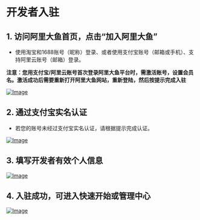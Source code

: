 # 开发者入驻

## 1. 访问阿里大鱼首页，点击“加入阿里大鱼”
- 使用淘宝和1688账号（昵称）登录、或者使用支付宝账号（邮箱或手机）、支持阿里云账号（邮箱）登录。   

**注意：您用支付宝/阿里云账号首次登录阿里大鱼平台时，需激活账号，设置会员名。激活成功后需要重新打开阿里大鱼网站，重新登陆，然后按提示完成入驻**

[![Image](http://img.alicdn.com/tps/TB1heyMLVXXXXX9XXXXXXXXXXXX-1439-718.jpg)](http://img.alicdn.com/tps/TB1heyMLVXXXXX9XXXXXXXXXXXX-1439-718.jpg)

## 2. 通过支付宝实名认证
- 若您的账号未经过支付宝实名认证，请根据提示完成认证。   

[![Image](http://img.alicdn.com/tps/TB18Tq6JVXXXXb4XFXXXXXXXXXX-1440-501.png)](http://img.alicdn.com/tps/TB18Tq6JVXXXXb4XFXXXXXXXXXX-1440-501.png)

## 3. 填写开发者有效个人信息

[![Image](http://img.alicdn.com/tps/TB1jGfiJVXXXXc9XXXXXXXXXXXX-1440-717.png)](http://img.alicdn.com/tps/TB1jGfiJVXXXXc9XXXXXXXXXXXX-1440-717.png)

## 4. 入驻成功，可进入快速开始或管理中心

[![Image](http://img.alicdn.com/tps/i1/TB1tIGPJXXXXXbvXpXXtSuk7XXX-865-273.png)](http://img.alicdn.com/tps/i1/TB1tIGPJXXXXXbvXpXXtSuk7XXX-865-273.png)